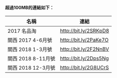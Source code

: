 #### 超過100MB的連結如下：

名稱                | 連結
-------------------|------------------------
2017 名品淘         | http://bit.ly/2SRKpD8
關西 2017 4-6月號   | http://bit.ly/2PaKe7O
關西 2018 1-3月號   | http://bit.ly/2F2NnBV
關西 2018 8-11月號  | http://bit.ly/2Dps5Ng
關西 2018 12-3月號  | http://bit.ly/2G8UCrS
